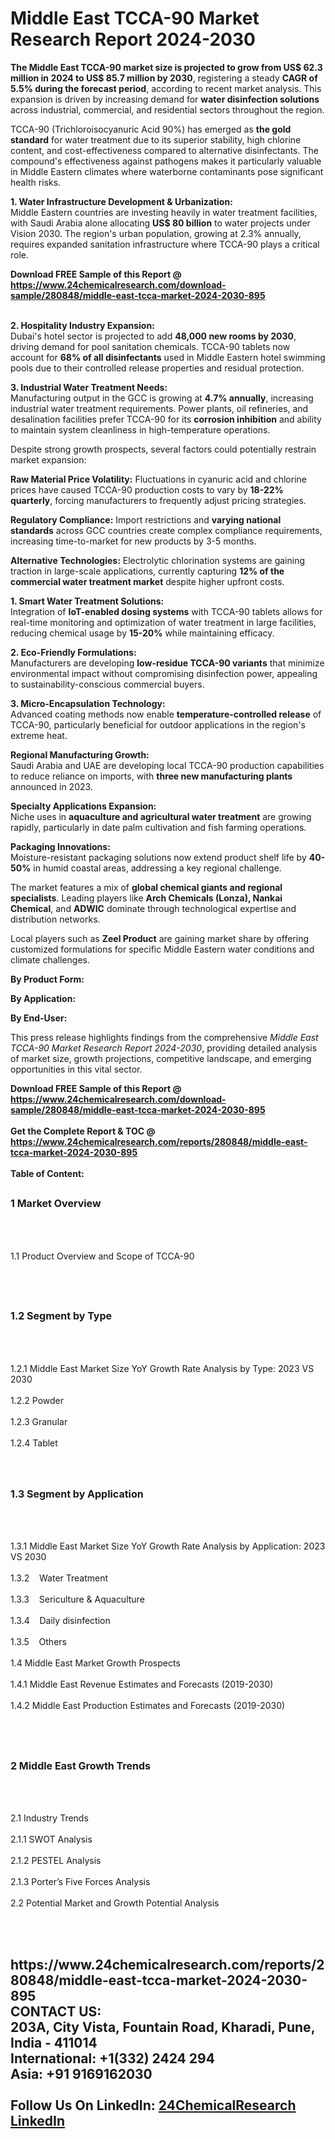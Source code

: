 <h1>Middle East TCCA-90 Market Research Report 2024-2030</h1><p><strong>The Middle East TCCA-90 market size is projected to grow from US$ 62.3 million in 2024 to US$ 85.7 million by 2030</strong>, registering a steady <strong>CAGR of 5.5% during the forecast period</strong>, according to recent market analysis. This expansion is driven by increasing demand for <strong>water disinfection solutions</strong> across industrial, commercial, and residential sectors throughout the region.</p><p>TCCA-90 (Trichloroisocyanuric Acid 90%) has emerged as <strong>the gold standard</strong> for water treatment due to its superior stability, high chlorine content, and cost-effectiveness compared to alternative disinfectants. The compound's effectiveness against pathogens makes it particularly valuable in Middle Eastern climates where waterborne contaminants pose significant health risks.</p><p><strong>1. Water Infrastructure Development &amp; Urbanization:</strong><br>
Middle Eastern countries are investing heavily in water treatment facilities, with Saudi Arabia alone allocating <strong>US$ 80 billion</strong> to water projects under Vision 2030. The region's urban population, growing at 2.3% annually, requires expanded sanitation infrastructure where TCCA-90 plays a critical role.</p><div><b>Download FREE Sample of this Report @ 
            <a href="https://www.24chemicalresearch.com/download-sample/280848/middle-east-tcca-market-2024-2030-895">
            https://www.24chemicalresearch.com/download-sample/280848/middle-east-tcca-market-2024-2030-895</a></b></div><br><p><strong>2. Hospitality Industry Expansion:</strong><br>
Dubai's hotel sector is projected to add <strong>48,000 new rooms by 2030</strong>, driving demand for pool sanitation chemicals. TCCA-90 tablets now account for <strong>68% of all disinfectants</strong> used in Middle Eastern hotel swimming pools due to their controlled release properties and residual protection.</p><p><strong>3. Industrial Water Treatment Needs:</strong><br>
Manufacturing output in the GCC is growing at <strong>4.7% annually</strong>, increasing industrial water treatment requirements. Power plants, oil refineries, and desalination facilities prefer TCCA-90 for its <strong>corrosion inhibition</strong> and ability to maintain system cleanliness in high-temperature operations.</p><p>Despite strong growth prospects, several factors could potentially restrain market expansion:</p><p><strong>Raw Material Price Volatility:</strong> Fluctuations in cyanuric acid and chlorine prices have caused TCCA-90 production costs to vary by <strong>18-22% quarterly</strong>, forcing manufacturers to frequently adjust pricing strategies.</p><p><strong>Regulatory Compliance:</strong> Import restrictions and <strong>varying national standards</strong> across GCC countries create complex compliance requirements, increasing time-to-market for new products by 3-5 months.</p><p><strong>Alternative Technologies:</strong> Electrolytic chlorination systems are gaining traction in large-scale applications, currently capturing <strong>12% of the commercial water treatment market</strong> despite higher upfront costs.</p><p><strong>1. Smart Water Treatment Solutions:</strong><br>
Integration of <strong>IoT-enabled dosing systems</strong> with TCCA-90 tablets allows for real-time monitoring and optimization of water treatment in large facilities, reducing chemical usage by <strong>15-20%</strong> while maintaining efficacy.</p><p><strong>2. Eco-Friendly Formulations:</strong><br>
Manufacturers are developing <strong>low-residue TCCA-90 variants</strong> that minimize environmental impact without compromising disinfection power, appealing to sustainability-conscious commercial buyers.</p><p><strong>3. Micro-Encapsulation Technology:</strong><br>
Advanced coating methods now enable <strong>temperature-controlled release</strong> of TCCA-90, particularly beneficial for outdoor applications in the region's extreme heat.</p><p><strong>Regional Manufacturing Growth:</strong><br>
	Saudi Arabia and UAE are developing local TCCA-90 production capabilities to reduce reliance on imports, with <strong>three new manufacturing plants</strong> announced in 2023.</p><p><strong>Specialty Applications Expansion:</strong><br>
	Niche uses in <strong>aquaculture and agricultural water treatment</strong> are growing rapidly, particularly in date palm cultivation and fish farming operations.</p><p><strong>Packaging Innovations:</strong><br>
	Moisture-resistant packaging solutions now extend product shelf life by <strong>40-50%</strong> in humid coastal areas, addressing a key regional challenge.</p><p>The market features a mix of <strong>global chemical giants and regional specialists</strong>. Leading players like <strong>Arch Chemicals (Lonza), Nankai Chemical</strong>, and <strong>ADWIC</strong> dominate through technological expertise and distribution networks.</p><p>Local players such as <strong>Zeel Product</strong> are gaining market share by offering customized formulations for specific Middle Eastern water conditions and climate challenges.</p><p><strong>By Product Form:</strong></p><p><strong>By Application:</strong></p><p><strong>By End-User:</strong></p><p>This press release highlights findings from the comprehensive <em>Middle East TCCA-90 Market Research Report 2024-2030</em>, providing detailed analysis of market size, growth projections, competitive landscape, and emerging opportunities in this vital sector.</p><div><b>Download FREE Sample of this Report @ 
            <a href="https://www.24chemicalresearch.com/download-sample/280848/middle-east-tcca-market-2024-2030-895">
            https://www.24chemicalresearch.com/download-sample/280848/middle-east-tcca-market-2024-2030-895</a></b></div><br><div><b>Get the Complete Report & TOC @ 
            <a href="https://www.24chemicalresearch.com/reports/280848/middle-east-tcca-market-2024-2030-895">
            https://www.24chemicalresearch.com/reports/280848/middle-east-tcca-market-2024-2030-895</a></b></div><br>
            <b>Table of Content:</b><p><h2><span style="font-size:16px"><strong>1 Market Overview&nbsp;&nbsp; &nbsp;</strong></span></h2><br />
<br />
<p>1.1 Product Overview and Scope of TCCA-90&nbsp;</p><br />
<br />
<h2><strong><span style="font-size:16px">1.2 Segment by Type&nbsp;&nbsp; &nbsp;</span></strong></h2><br />
<br />
<p>1.2.1 Middle East Market Size YoY Growth Rate Analysis by Type: 2023 VS 2030&nbsp;&nbsp; &nbsp;<br /><br />
1.2.2 Powder&nbsp;&nbsp; &nbsp;<br /><br />
1.2.3 Granular<br /><br />
1.2.4 Tablet<br /><br />
<br />
<h2><span style="font-size:16px"><strong>1.3 Segment by Application&nbsp;&nbsp;</strong></span></h2><br />
<br />
<p>1.3.1 Middle East Market Size YoY Growth Rate Analysis by Application: 2023 VS 2030&nbsp;&nbsp; &nbsp;<br /><br />
1.3.2&nbsp;&nbsp; &nbsp;Water Treatment<br /><br />
1.3.3&nbsp;&nbsp; &nbsp;Sericulture & Aquaculture<br /><br />
1.3.4&nbsp;&nbsp; &nbsp;Daily disinfection<br /><br />
1.3.5&nbsp;&nbsp; &nbsp;Others<br /><br />
1.4 Middle East Market Growth Prospects&nbsp;&nbsp; &nbsp;<br /><br />
1.4.1 Middle East Revenue Estimates and Forecasts (2019-2030)&nbsp;&nbsp; &nbsp;<br /><br />
1.4.2 Middle East Production Estimates and Forecasts (2019-2030)&nbsp;&nbsp;</p><br />
<br />
<h2><span style="font-size:16px"><strong>2 Middle East Growth Trends&nbsp;&nbsp; &nbsp;</strong></span></h2><br />
<br />
<p>2.1 Industry Trends&nbsp;&nbsp; &nbsp;<br /><br />
2.1.1 SWOT Analysis&nbsp;&nbsp; &nbsp;<br /><br />
2.1.2 PESTEL Analysis&nbsp;&nbsp; &nbsp;<br /><br />
2.1.3 Porter&rsquo;s Five Forces Analysis&nbsp;&nbsp; &nbsp;<br /><br />
2.2 Potential Market and Growth Potential Analysis&nbsp;&nbsp; &nbsp;</p><br />
<br />
<h2><span style="font-size:16p</p><div><b>Get the Complete Report & TOC @ 
            <a href="https://www.24chemicalresearch.com/reports/280848/middle-east-tcca-market-2024-2030-895">
            https://www.24chemicalresearch.com/reports/280848/middle-east-tcca-market-2024-2030-895</a></b></div><br><b>CONTACT US:</b><br>
            203A, City Vista, Fountain Road, Kharadi, Pune, India - 411014<br>
            International: +1(332) 2424 294<br>
            Asia: +91 9169162030 <br><br>
            Follow Us On LinkedIn: <a href="https://www.linkedin.com/company/24chemicalresearch/">24ChemicalResearch LinkedIn</a>
